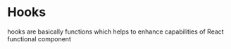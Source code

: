 # Hooks
hooks are basically functions which helps to enhance capabilities of React functional component
